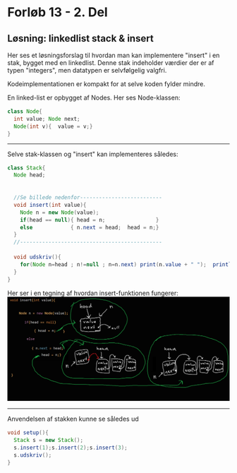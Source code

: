 # Forløb 13 - 2. Del
## Løsning: linkedlist stack & insert

Her ses et løsningsforslag til hvordan man kan implementere "insert" i en stak, bygget med en linkedlist. Denne stak indeholder værdier der er af typen "integers", men datatypen er selvfølgelig valgfri.   

Kodeimplementationen er kompakt for at selve koden fylder mindre.

En linked-list er opbygget af Nodes. Her ses Node-klassen:
```java
class Node{
  int value; Node next;
  Node(int v){  value = v;}
}
```

-----------------------------------------------------------------------------------------------------------------------

Selve stak-klassen og "insert" kan implementeres således:
```java
class Stack{
  Node head;


  //Se billede nedenfor--------------------------
  void insert(int value){
    Node n = new Node(value);
    if(head == null){ head = n;                }
    else            { n.next = head;  head = n;}
  }
  //---------------------------------------------

  void udskriv(){
    for(Node n=head ; n!=null ; n=n.next) print(n.value + " ");  println();
  }
}
```

Her ser i en tegning af hvordan insert-funktionen fungerer:     
![insert_stack_linkedlist.png](insert_stack_linkedlist.png)

-----------------------------------------------------------------------------------------------------------------------


Anvendelsen af stakken kunne se således ud
```java
void setup(){
  Stack s = new Stack();
  s.insert(1);s.insert(2);s.insert(3);
  s.udskriv();
}
```
